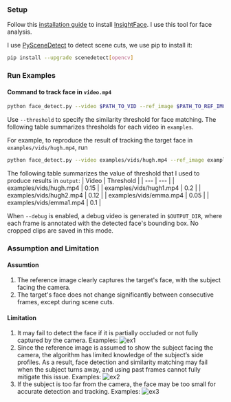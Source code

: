 ### Setup
Follow this [installation guide](https://github.com/deepinsight/insightface/tree/master/python-package) to install [InsightFace](https://github.com/deepinsight/insightface/tree/master?tab=readme-ov-file). I use this tool for face analysis.

I use [PySceneDetect](https://www.scenedetect.com/) to detect scene cuts, we use pip to install it:
```bash
pip install --upgrade scenedetect[opencv]
```

### Run Examples

#### Command to track face in `video.mp4`
```bash
python face_detect.py --video $PATH_TO_VID --ref_image $PATH_TO_REF_IMG --output $OUTPUT_DIR
```
Use `--threshold` to specify the similarity threshold for face matching. The following table summarizes thresholds for each video in `examples`.

For example, to reproduce the result of tracking the target face in `examples/vids/hugh.mp4`, run
```bash
python face_detect.py --video examples/vids/hugh.mp4 --ref_image examples/ref/hugh.jpg --output output/hugh
```

The following table summarizes the value of threshold that I used to produce results in `output`:
| Video | Threshold |
|  ---  |    ---    | 
|  examples/vids/hugh.mp4  | 0.15 |
|  examples/vids/hugh1.mp4 | 0.2 |
|  examples/vids/hugh2.mp4 | 0.12 |
|  examples/vids/emma.mp4 | 0.05 |
|  examples/vids/emma1.mp4 | 0.1 |

When `--debug` is enabled, a debug video is generated in `$OUTPUT_DIR`, where each frame is annotated with the detected face's bounding box. No cropped clips are saved in this mode.

### Assumption and Limitation

#### Assumtion
1. The reference image clearly captures the target's face, with the subject facing the camera.
2. The target's face does not change significantly between consecutive frames, except during scene cuts.

#### Limitation
1. It may fail to detect the face if it is partially occluded or not fully captured by the camera.
    Examples: 
    ![ex1](resources/ex1.gif)
2. Since the reference image is assumed to show the subject facing the camera, the algorithm has limited knowledge of the subject’s side profiles. As a result, face detection and similarity matching may fail when the subject turns away, and using past frames cannot fully mitigate this issue.
    Examples: 
    ![ex2](resources/ex2.gif)
3. If the subject is too far from the camera, the face may be too small for accurate detection and tracking.
    Examples: 
    ![ex3](resources/ex3.gif)